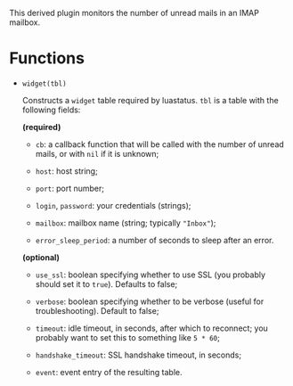 This derived plugin monitors the number of unread mails in an IMAP mailbox.

Functions
===
  - `widget(tbl)`

      Constructs a `widget` table required by luastatus. `tbl` is a table with
      the following fields:

      **(required)**

      * `cb`: a callback function that will be called with the number of unread mails, or with `nil` if it is unknown;

      * `host`: host string;

      * `port`: port number;

      * `login`, `password`: your credentials (strings);

      * `mailbox`: mailbox name (string; typically `"Inbox"`);

      * `error_sleep_period`: a number of seconds to sleep after an error.

      **(optional)**

      * `use_ssl`: boolean specifying whether to use SSL (you probably should set it to `true`). Defaults to false;

      * `verbose`: boolean specifying whether to be verbose (useful for troubleshooting). Default to false;

      * `timeout`: idle timeout, in seconds, after which to reconnect; you probably want to set this to something like `5 * 60`;

      * `handshake_timeout`: SSL handshake timeout, in seconds;

      * `event`: event entry of the resulting table.

